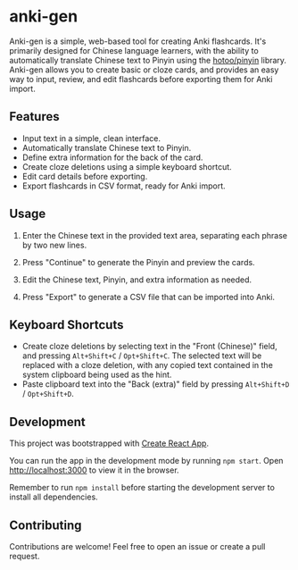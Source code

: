 # anki-gen

Anki-gen is a simple, web-based tool for creating Anki flashcards. It's primarily designed for Chinese language learners, with the ability to automatically translate Chinese text to Pinyin using the [hotoo/pinyin](https://github.com/hotoo/pinyin) library. Anki-gen allows you to create basic or cloze cards, and provides an easy way to input, review, and edit flashcards before exporting them for Anki import.

## Features

- Input text in a simple, clean interface.
- Automatically translate Chinese text to Pinyin.
- Define extra information for the back of the card.
- Create cloze deletions using a simple keyboard shortcut.
- Edit card details before exporting.
- Export flashcards in CSV format, ready for Anki import.

## Usage

1. Enter the Chinese text in the provided text area, separating each phrase by two new lines.

2. Press "Continue" to generate the Pinyin and preview the cards.

3. Edit the Chinese text, Pinyin, and extra information as needed.

4. Press "Export" to generate a CSV file that can be imported into Anki.

## Keyboard Shortcuts

- Create cloze deletions by selecting text in the "Front (Chinese)" field, and pressing `Alt+Shift+C` / `Opt+Shift+C`. The selected text will be replaced with a cloze deletion, with any copied text contained in the system clipboard being used as the hint.
- Paste clipboard text into the "Back (extra)" field by pressing `Alt+Shift+D` / `Opt+Shift+D`.

## Development

This project was bootstrapped with [Create React App](https://github.com/facebook/create-react-app).

You can run the app in the development mode by running `npm start`. Open [http://localhost:3000](http://localhost:3000) to view it in the browser.

Remember to run `npm install` before starting the development server to install all dependencies.

## Contributing

Contributions are welcome! Feel free to open an issue or create a pull request.
